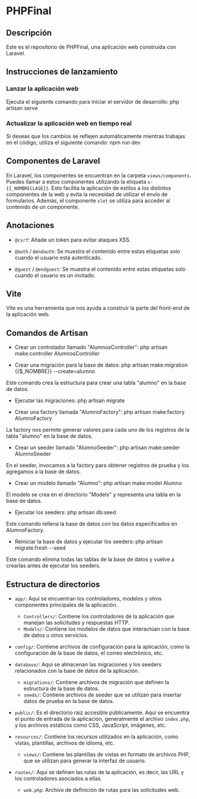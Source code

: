 # PHPFinal

## Descripción
Este es el repositorio de PHPFinal, una aplicación web construida con Laravel.

## Instrucciones de lanzamiento

### Lanzar la aplicación web
Ejecuta el siguiente comando para iniciar el servidor de desarrollo:
php artisan serve

### Actualizar la aplicación web en tiempo real
Si deseas que los cambios se reflejen automáticamente mientras trabajas en el código, utiliza el siguiente comando:
npm run dev


## Componentes de Laravel
En Laravel, los componentes se encuentran en la carpeta `views/components`. Puedes llamar a estos componentes utilizando la etiqueta `x-{{_NOMBRECLASE}}`. Esto facilita la aplicación de estilos a los distintos componentes de la web y evita la necesidad de utilizar el envío de formularios. Además, el componente `slot` se utiliza para acceder al contenido de un componente.

## Anotaciones
- `@csrf`: Añade un token para evitar ataques XSS.

- `@auth` / `@endauth`: Se muestra el contenido entre estas etiquetas solo cuando el usuario está autenticado.

- `@guest` / `@endguest`: Se muestra el contenido entre estas etiquetas solo cuando el usuario es un invitado.

## Vite
Vite es una herramienta que nos ayuda a construir la parte del front-end de la aplicación web.

## Comandos de Artisan

- Crear un controlador llamado "AlumnosController":
php artisan make:controller AlumnosController


- Crear una migración para la base de datos:
php artisan make:migration {{$_NOMBRE}} --create=alumno

Este comando crea la estructura para crear una tabla "alumno" en la base de datos.

- Ejecutar las migraciones:
php artisan migrate


- Crear una factory llamada "AlumnoFactory":
php artisan make:factory AlumnoFactory

La factory nos permite generar valores para cada uno de los registros de la tabla "alumno" en la base de datos.

- Crear un seeder llamado "AlumnoSeeder":
php artisan make:seeder AlumnoSeeder

En el seeder, invocamos a la factory para obtener registros de prueba y los agregamos a la base de datos.

- Crear un modelo llamado "Alumno":
php artisan make:model Alumno

El modelo se crea en el directorio "Models" y representa una tabla en la base de datos.

- Ejecutar los seeders:
php artisan db:seed

Este comando rellena la base de datos con los datos especificados en AlumnoFactory.

- Reiniciar la base de datos y ejecutar los seeders:
php artisan migrate:fresh --seed

Este comando elimina todas las tablas de la base de datos y vuelve a crearlas antes de ejecutar los seeders.

## Estructura de directorios


- `app/`: Aquí se encuentran los controladores, modelos y otros componentes principales de la aplicación.
  - `Controllers/`: Contiene los controladores de la aplicación que manejan las solicitudes y respuestas HTTP.
  - `Models/`: Contiene los modelos de datos que interactúan con la base de datos u otros servicios.
  
- `config/`: Contiene archivos de configuración para la aplicación, como la configuración de la base de datos, el correo electrónico, etc.

- `database/`: Aquí se almacenan las migraciones y los seeders relacionados con la base de datos de la aplicación.
  - `migrations/`: Contiene archivos de migración que definen la estructura de la base de datos.
  - `seeds/`: Contiene archivos de seeder que se utilizan para insertar datos de prueba en la base de datos.

- `public/`: Es el directorio raíz accesible públicamente. Aquí se encuentra el punto de entrada de la aplicación, generalmente el archivo `index.php`, y los archivos estáticos como CSS, JavaScript, imágenes, etc.

- `resources/`: Contiene los recursos utilizados en la aplicación, como vistas, plantillas, archivos de idioma, etc.
  - `views/`: Contiene las plantillas de vistas en formato de archivos PHP, que se utilizan para generar la interfaz de usuario.

- `routes/`: Aquí se definen las rutas de la aplicación, es decir, las URL y los controladores asociados a ellas.
  - `web.php`: Archivo de definición de rutas para las solicitudes web.



